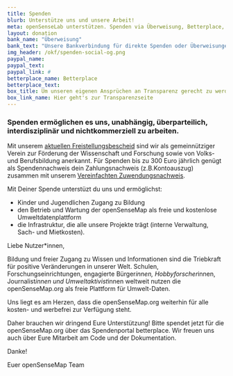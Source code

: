 ```yaml
---
title: Spenden
blurb: Unterstütze uns und unsere Arbeit!
meta: openSenseLab unterstützen. Spenden via Überweisung, Betterplace, Paypal
layout: donation
bank_name: "Überweisung"
bank_text: "Unsere Bankverbindung für direkte Spenden oder Überweisungen und Daueraufträge ist:"
img_header: /okf/spenden-social-og.png
paypal_name:
paypal_text:
paypal_link: #
betterplace_name: Betterplace
betterplace_text:
box_title: Um unseren eigenen Ansprüchen an Transparenz gerecht zu werden, haben wir die wichtigsten Transparenzinfos zusammengetragen
box_link_name: Hier geht's zur Transparenzseite
---
```


### Spenden ermöglichen es uns, unabhängig, überparteilich, interdisziplinär und nichtkommerziell zu arbeiten.

Mit unserem [aktuellen Freistellungsbescheid](/files/documents/Freistellungsbescheid2020.pdf) sind wir als gemeinnütziger Verein zur Förderung der Wissenschaft und Forschung sowie von Volks- und Berufsbildung anerkannt. Für Spenden bis zu 300 Euro jährlich genügt als Spendennachweis dein Zahlungsnachweis (z.B.Kontoauszug) zusammen mit unserem [Vereinfachten Zuwendungsnachweis](/files/documents/2021_OKF_vereinfachteZuwendungsbest.pdf).

Mit Deiner Spende unterstüzt du uns und ermöglichst:

* Kinder und Jugendlichen Zugang zu Bildung
* den Betrieb und Wartung der openSenseMap als freie und kostenlose Umweltdatenplattform
* die Infrastruktur, die alle unsere Projekte trägt (interne Verwaltung, Sach- und Mietkosten).


Liebe Nutzer*innen,

Bildung und freier Zugang zu Wissen und Informationen sind die Triebkraft für positive Veränderungen in unserer Welt. Schulen, Forschungseinrichtungen, engagierte Bürger*innen, Hobbyforscher*innen, Journalist*innen und Umweltaktivist*innen weltweit nutzen die openSenseMap.org als freie Plattform für Umwelt-Daten.

Uns liegt es am Herzen, dass die openSenseMap.org weiterhin für alle kosten- und werbefrei zur Verfügung steht.

Daher brauchen wir dringend Eure Unterstützung!
Bitte spendet jetzt für die openSenseMap.org über das Spendenportal betterplace.
Wir freuen uns auch über Eure Mitarbeit am Code und der Dokumentation.


Danke!

Euer openSenseMap Team
